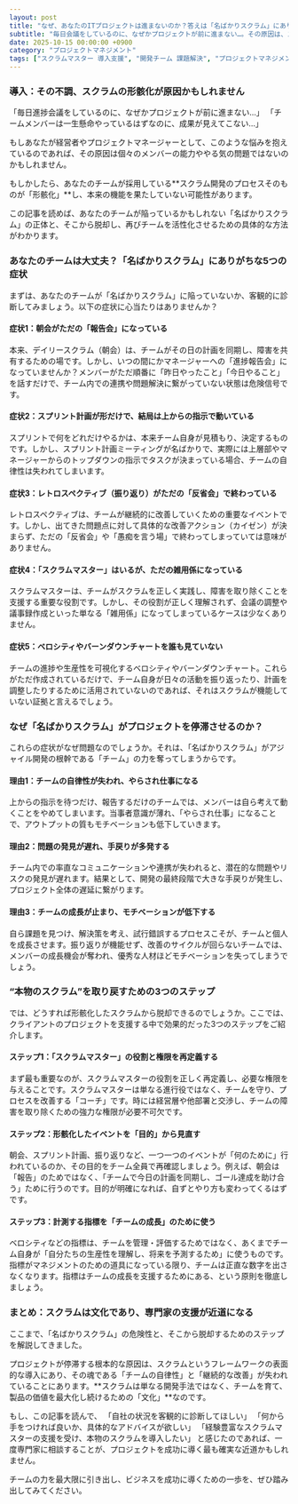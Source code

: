 ```yaml
---
layout: post
title: "なぜ、あなたのITプロジェクトは進まないのか？答えは「名ばかりスクラム」にあり"
subtitle: "毎日会議をしているのに、なぜかプロジェクトが前に進まない…。その原因は、スクラム開発の形骸化にあるかもしれません。本記事では、あなたのチームが陥っているかもしれない「名ばかりスクラム」の正体と、そこから脱却するための具体的な方法を解説します。"
date: 2025-10-15 00:00:00 +0900
category: "プロジェクトマネジメント"
tags: ["スクラムマスター 導入支援", "開発チーム 課題解決", "プロジェクトマネジメント 外部委託"]
---
```


### 導入：その不調、スクラムの形骸化が原因かもしれません

「毎日進捗会議をしているのに、なぜかプロジェクトが前に進まない…」
「チームメンバーは一生懸命やっているはずなのに、成果が見えてこない…」

もしあなたが経営者やプロジェクトマネージャーとして、このような悩みを抱えているのであれば、その原因は個々のメンバーの能力ややる気の問題ではないのかもしれません。

もしかしたら、あなたのチームが採用している**スクラム開発のプロセスそのものが「形骸化」**し、本来の機能を果たしていない可能性があります。

この記事を読めば、あなたのチームが陥っているかもしれない「名ばかりスクラム」の正体と、そこから脱却し、再びチームを活性化させるための具体的な方法がわかります。

### あなたのチームは大丈夫？「名ばかりスクラム」にありがちな5つの症状

まずは、あなたのチームが「名ばかりスクラム」に陥っていないか、客観的に診断してみましょう。以下の症状に心当たりはありませんか？

#### 症状1：朝会がただの「報告会」になっている

本来、デイリースクラム（朝会）は、チームがその日の計画を同期し、障害を共有するための場です。しかし、いつの間にかマネージャーへの「進捗報告会」になっていませんか？メンバーがただ順番に「昨日やったこと」「今日やること」を話すだけで、チーム内での連携や問題解決に繋がっていない状態は危険信号です。

#### 症状2：スプリント計画が形だけで、結局は上からの指示で動いている

スプリントで何をどれだけやるかは、本来チーム自身が見積もり、決定するものです。しかし、スプリント計画ミーティングが名ばかりで、実際には上層部やマネージャーからのトップダウンの指示でタスクが決まっている場合、チームの自律性は失われてしまいます。

#### 症状3：レトロスペクティブ（振り返り）がただの「反省会」で終わっている

レトロスペクティブは、チームが継続的に改善していくための重要なイベントです。しかし、出てきた問題点に対して具体的な改善アクション（カイゼン）が決まらず、ただの「反省会」や「愚痴を言う場」で終わってしまっていては意味がありません。

#### 症状4：「スクラムマスター」はいるが、ただの雑用係になっている

スクラムマスターは、チームがスクラムを正しく実践し、障害を取り除くことを支援する重要な役割です。しかし、その役割が正しく理解されず、会議の調整や議事録作成といった単なる「雑用係」になってしまっているケースは少なくありません。

#### 症状5：ベロシティやバーンダウンチャートを誰も見ていない

チームの進捗や生産性を可視化するベロシティやバーンダウンチャート。これらがただ作成されているだけで、チーム自身が日々の活動を振り返ったり、計画を調整したりするために活用されていないのであれば、それはスクラムが機能していない証拠と言えるでしょう。

### なぜ「名ばかりスクラム」がプロジェクトを停滞させるのか？

これらの症状がなぜ問題なのでしょうか。それは、「名ばかりスクラム」がアジャイル開発の根幹である「チーム」の力を奪ってしまうからです。

#### 理由1：チームの自律性が失われ、やらされ仕事になる

上からの指示を待つだけ、報告するだけのチームでは、メンバーは自ら考えて動くことをやめてしまいます。当事者意識が薄れ、「やらされ仕事」になることで、アウトプットの質もモチベーションも低下していきます。

#### 理由2：問題の発見が遅れ、手戻りが多発する

チーム内での率直なコミュニケーションや連携が失われると、潜在的な問題やリスクの発見が遅れます。結果として、開発の最終段階で大きな手戻りが発生し、プロジェクト全体の遅延に繋がります。

#### 理由3：チームの成長が止まり、モチベーションが低下する

自ら課題を見つけ、解決策を考え、試行錯誤するプロセスこそが、チームと個人を成長させます。振り返りが機能せず、改善のサイクルが回らないチームでは、メンバーの成長機会が奪われ、優秀な人材ほどモチベーションを失ってしまうでしょう。

### “本物のスクラム”を取り戻すための3つのステップ

では、どうすれば形骸化したスクラムから脱却できるのでしょうか。ここでは、クライアントのプロジェクトを支援する中で効果的だった3つのステップをご紹介します。

#### ステップ1：「スクラムマスター」の役割と権限を再定義する

まず最も重要なのが、スクラムマスターの役割を正しく再定義し、必要な権限を与えることです。スクラムマスターは単なる進行役ではなく、チームを守り、プロセスを改善する「コーチ」です。時には経営層や他部署と交渉し、チームの障害を取り除くための強力な権限が必要不可欠です。

#### ステップ2：形骸化したイベントを「目的」から見直す

朝会、スプリント計画、振り返りなど、一つ一つのイベントが「何のために」行われているのか、その目的をチーム全員で再確認しましょう。例えば、朝会は「報告」のためではなく、「チームで今日の計画を同期し、ゴール達成を助け合う」ために行うのです。目的が明確になれば、自ずとやり方も変わってくるはずです。

#### ステップ3：計測する指標を「チームの成長」のために使う

ベロシティなどの指標は、チームを管理・評価するためではなく、あくまでチーム自身が「自分たちの生産性を理解し、将来を予測するため」に使うものです。指標がマネジメントのための道具になっている限り、チームは正直な数字を出さなくなります。指標はチームの成長を支援するためにある、という原則を徹底しましょう。

### まとめ：スクラムは文化であり、専門家の支援が近道になる

ここまで、「名ばかりスクラム」の危険性と、そこから脱却するためのステップを解説してきました。

プロジェクトが停滞する根本的な原因は、スクラムというフレームワークの表面的な導入にあり、その魂である「チームの自律性」と「継続的な改善」が失われていることにあります。**スクラムは単なる開発手法ではなく、チームを育て、製品の価値を最大化し続けるための「文化」**なのです。

もし、この記事を読んで、
「自社の状況を客観的に診断してほしい」
「何から手をつければ良いか、具体的なアドバイスが欲しい」
「経験豊富なスクラムマスターの支援を受け、本物のスクラムを導入したい」
と感じたのであれば、一度専門家に相談することが、プロジェクトを成功に導く最も確実な近道かもしれません。

チームの力を最大限に引き出し、ビジネスを成功に導くための一歩を、ぜひ踏み出してみてください。
